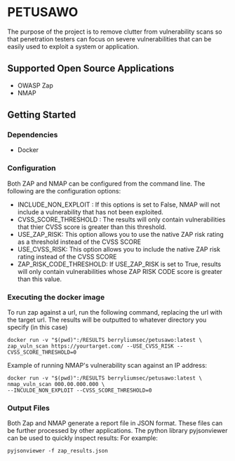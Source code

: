# PETUSAWO

The purpose of the project is to remove clutter from vulnerability scans so that 
penetration testers can focus on severe vulnerabilities that can be easily used to
exploit a system or application.

## Supported Open Source Applications
- OWASP Zap
- NMAP
  
## Getting Started

### Dependencies

* Docker

### Configuration 

Both ZAP and NMAP can be configured from the command line. The following are the configuration
options:

- INCLUDE_NON_EXPLOIT : If this options is set to False, NMAP will not include a vulnerability that has not
  been exploited.
- CVSS_SCORE_THRESHOLD : The results will only contain vulnerabilities that thier CVSS score is greater than 
  this threshold.
- USE_ZAP_RISK: This option allows you to use the native ZAP risk rating as a threshold instead of the CVSS SCORE
- USE_CVSS_RISK: This option allows you to include the native ZAP risk rating instead of the CVSS SCORE
- ZAP_RISK_CODE_THRESHOLD: If USE_ZAP_RISK is set to True, results will only contain vulnerabilities whose ZAP RISK CODE score is greater than this value.

### Executing the docker image

To run zap against a url, run the following command, replacing the url with the target url.
The results will be outputted to whatever directory you specify (in this case)
```
docker run -v "$(pwd)":/RESULTS berryliumsec/petusawo:latest \
zap_vuln_scan https://yourtarget.com/ --USE_CVSS_RISK --CVSS_SCORE_THRESHOLD=0
```

Example of running NMAP's vulnerability scan against an IP address:

```
docker run -v "$(pwd)":/RESULTS berryliumsec/petusawo:latest \
nmap_vuln_scan 000.00.000.000 \
--INCULDE_NON_EXPLOIT --CVSS_SCORE_THRESHOLD=0
```
### Output Files
Both Zap and NMAP generate a report file in JSON format. These files can be further processed by
other applications. The python library pyjsonviewer can be used to quickly inspect results: For
example:
```
pyjsonviewer -f zap_results.json
```
